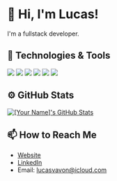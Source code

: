 # 👋 Hi, I'm Lucas!
I'm a fullstack developer.

## 🔧 Technologies & Tools
![](https://shields.io/badge/Git-informational?style=flat&logo=git&logoColor=white&color=F03C2E)
![](https://shields.io/badge/Docker-informational?style=flat&logo=docker&logoColor=white&color=1D63ED)
![](https://shields.io/badge/Go-informational?style=flat&logo=go&logoColor=white&color=29BDB0)
![](https://img.shields.io/badge/JavaScript-informational?style=flat&logo=javascript&logoColor=white&color=F7E018)
![](https://img.shields.io/badge/TypeScript-informational?style=flat&logo=typescript&logoColor=white&color=007BCD)
![](https://img.shields.io/badge/PHP-informational?style=flat&logo=php&logoColor=white&color=787CB4)
<!-- Add more badges from https://shields.io/ -->

## ⚙️ GitHub Stats
<a href="https://github.com/lucasvavon">
  <img align="center" src="https://github-readme-stats.vercel.app/api?username=lucasvavon&show_icons=true&line_height=27&count_private=true&title_color=ffffff&text_color=c9cacc&icon_color=2bbc8a&bg_color=1d1f21" alt="[Your Name]'s GitHub Stats" />
</a>

## 📫 How to Reach Me
- [Website](https://www.lucasvavon.com/)
- [LinkedIn](https://www.linkedin.com/in/lucas-vavon/)
- Email: lucasvavon@icloud.com
